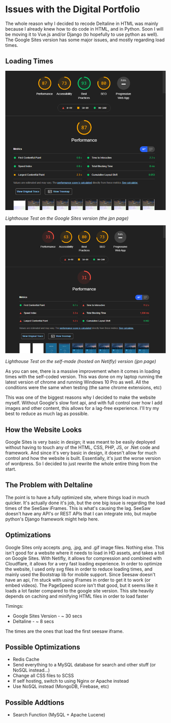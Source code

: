 # Issues with the Digital Portfolio
The whole reason why I decided to recode Deltaline in HTML was mainly because I already knew how to do code in HTML, and in Python. Soon I will be moving it to Vue.js and/or Django (to hopefully to use python as well). The Google Sites version has some major issues, and mostly regarding load times. 

## Loading Times

![](img/test2.png)

*Lighthouse Test on the Google Sites version (the jpn page)*

![](img/test1.png)


*Lighthouse Test on the self-made (hosted on Netifly) version (jpn page)*

As you can see, there is a massive improvement when it comes in loading times with the self-coded version. This was done on my laptop running the latest version of chrome and running Windows 10 Pro as well. All the conditions were the same when testing (the same chrome extensions, etc)

This was one of the biggest reasons why I decided to make the website myself. Without Google's slow font api, and with full control over how I add images and other content, this allows for a lag-free experience. I'll try my best to reduce as much lag as possible.

## How the Website Looks 

Google Sites is very basic in design; it was meant to be easily deployed without having to touch any of the HTML, CSS, PHP, JS, or .Net code and framework. And since it's very basic in design, it doesn't allow for much control and how the website is built. Essentially, it's just the worse version of wordpress. So I decided to just rewrite the whole entire thing from the start. 

## The Problem with Deltaline 

The point is to have a fully optimized site, where things load in much quicker. It's actually done it's job, but the one big issue is regarding the load times of the SeeSaw iFrames. This is what's causing the lag. SeeSaw doesn't have any API's or REST APIs that I can integrate into, but maybe python's Django framework might help here.
## Optimizations

Google Sites only accepts .png, .jpg, and .gif image files. Nothing else. This isn't good for a website where it needs to load in HD assets, and takes a toll on Google Sites. With Netifly, it allows for compression and combined with Cloudflare, it allows for a very fast loading experience. In order to optimize the website, I used only svg files in order to reduce loading times, and mainly used the Bootstrap lib for mobile support. Since Seesaw doesn't have an api, I'm stuck with using iFrames in order to get it to work (or embed videos). The PageSpeed score isn't that good, but it seems like it loads a lot faster compared to the google site version. This site heavily depends on caching and minifying HTML files in order to load faster

Timings: 

- Google Sites Version - ~ 30 secs
- Deltaline - ~ 8 secs 

The times are the ones that load the first seesaw iframe. 

## Possible Optimizations 

- Redis Cache
- Send everything to a MySQL database for search and other stuff (or NoSQL instead...)
- Change all CSS files to SCSS
- If self hosting, switch to using Nginx or Apache instead
- Use NoSQL instead (MongoDB, Firebase, etc)

## Possible Addtions
- Search Function (MySQL + Apache Lucene)
